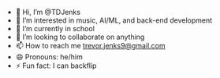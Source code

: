 - 👋 Hi, I’m @TDJenks
- 👀 I’m interested in music, AI/ML, and back-end development
- 🌱 I’m currently in school
- 💞️ I’m looking to collaborate on anything
- 📫 How to reach me trevor.jenks9@gmail.com
- 😄 Pronouns: he/him
- ⚡ Fun fact: I can backflip

<!---
TDJenks/TDJenks is a ✨ special ✨ repository because its `README.md` (this file) appears on your GitHub profile.
You can click the Preview link to take a look at your changes.
--->
